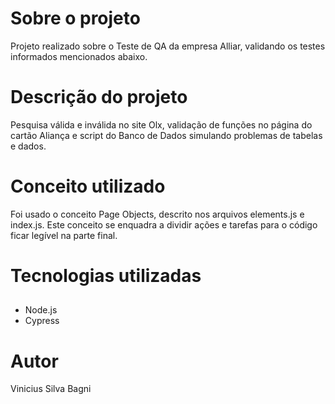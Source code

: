 # Sobre o projeto
Projeto realizado sobre o Teste de QA da empresa Alliar, validando os testes informados mencionados abaixo.

# Descrição do projeto
Pesquisa válida e inválida no site Olx, validação de funções no página do cartão Aliança e script do Banco de Dados simulando problemas de tabelas e dados. 

# Conceito utilizado
Foi usado o conceito Page Objects, descrito nos arquivos elements.js e index.js. Este conceito se enquadra a dividir ações e tarefas para o código ficar legível na parte final.

# Tecnologias utilizadas
## 
- Node.js
- Cypress

# Autor
Vinicius Silva Bagni
